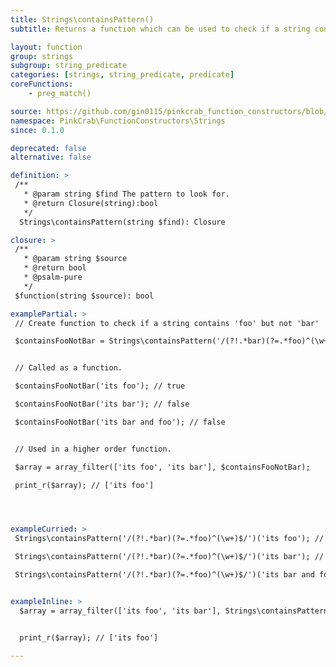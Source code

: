```yaml
---
title: Strings\containsPattern()
subtitle: Returns a function which can be used to check if a string contains a defined regex expression. The created function can then reused over any string, or used as part of a Higher Order Function such as array_filter().

layout: function
group: strings
subgroup: string_predicate
categories: [strings, string_predicate, predicate]
coreFunctions: 
    - preg_match()

source: https://github.com/gin0115/pinkcrab_function_constructors/blob/master/src/strings.php#L251
namespace: PinkCrab\FunctionConstructors\Strings
since: 0.1.0

deprecated: false
alternative: false

definition: >
 /**
   * @param string $find The pattern to look for.
   * @return Closure(string):bool
   */
  Strings\containsPattern(string $find): Closure

closure: >
 /**
   * @param string $source
   * @return bool
   * @psalm-pure
   */ 
 $function(string $source): bool

examplePartial: >
 // Create function to check if a string contains 'foo' but not 'bar'

 $containsFooNotBar = Strings\containsPattern('/(?!.*bar)(?=.*foo)^(\w+)$/');


 // Called as a function.

 $containsFooNotBar('its foo'); // true

 $containsFooNotBar('its bar'); // false

 $containsFooNotBar('its bar and foo'); // false


 // Used in a higher order function.

 $array = array_filter(['its foo', 'its bar'], $containsFooNotBar);

 print_r($array); // ['its foo']




exampleCurried: >
 Strings\containsPattern('/(?!.*bar)(?=.*foo)^(\w+)$/')('its foo'); // true

 Strings\containsPattern('/(?!.*bar)(?=.*foo)^(\w+)$/')('its bar'); // false

 Strings\containsPattern('/(?!.*bar)(?=.*foo)^(\w+)$/')('its bar and foo'); // false


exampleInline: >
  $array = array_filter(['its foo', 'its bar'], Strings\containsPattern('/(?!.*bar)(?=.*foo)^(\w+)$/'));


  print_r($array); // ['its foo']

---
```

